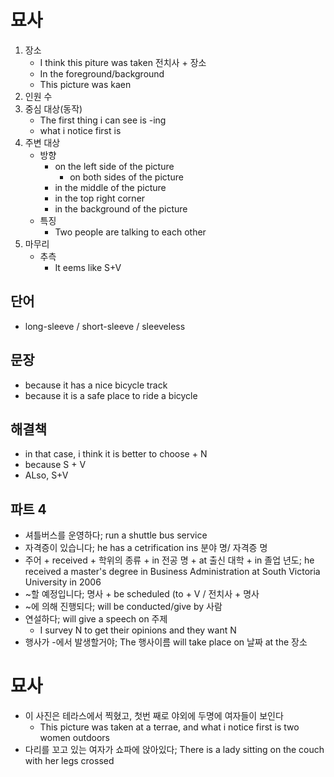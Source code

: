 # 묘사
1. 장소
	* I think this piture was taken 전치사 + 장소
	* In the foreground/background
	* This picture was kaen 
2. 인원 수
3. 중심 대상(동작)
	* The first thing i can see is -ing
	*  what i notice first is
4. 주변 대상
	- 방향
		* on the left side of the picture
			* on both sides of the picture
		* in the middle of the picture
		* in the top right corner
		* in the background of the picture
	- 특징
		* Two people are talking to each other
5. 마무리
	- 추측
		* It eems like S+V



## 단어
* long-sleeve / short-sleeve / sleeveless


## 문장
* because it has a nice bicycle track
* because it is a safe place to ride a bicycle

## 해결책
* in that case, i think it is better to choose + N
* because S + V
* ALso, S+V

## 파트 4
* 셔틀버스를 운영하다; run a shuttle bus service
* 자격증이 있습니다; he has a cetrification ins 분야 명/ 자격증 명
* 주어 + received + 학위의 종류 + in 전공 명 + at 출신 대학 + in 졸업 년도; 
  he received a master's degree in Business Administration at South Victoria University in 2006
* ~할 예정입니다; 명사 + be scheduled (to + V / 전치사 + 명사
* ~에 의해 진행되다; will be conducted/give by 사람
* 연설하다; will give a speech on 주제
	* I survey N to get their opinions and they want N
* 행사가 -에서 발생할거야; The 행사이름 will take place on 날짜 at the 장소

# 묘사
* 이 사진은 테라스에서 찍혔고, 첫번 째로 야외에 두명에 여자들이 보인다
	* This picture was taken at a terrae, and what i notice first is two women outdoors
* 다리를 꼬고 있는 여자가 쇼파에 앉아있다; There is a lady sitting on the couch with her legs crossed